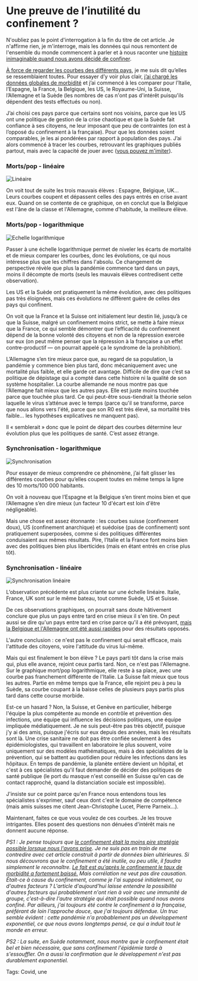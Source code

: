 # Une preuve de l&#8217;inutilité  du confinement ?

N'oubliez pas le point d'interrogation à la fin du titre de cet article. Je n'affirme rien, je m'interroge, mais les données qui nous remontent de l'ensemble du monde commencent à parler et à nous raconter une [histoire inimaginable quand nous avons décidé de confiner](https://tcrouzet.com/2020/04/05/pourquoi-le-confinement-etait-la-seule-strategie-possible/).

[À force de regarder les courbes des différents pays](https://www.worldometers.info/coronavirus/#countries), je me suis dit qu’elles se ressemblaient toutes. Pour essayer d’y voir plus clair, [j’ai chargé les données globales de morbidité](https://github.com/CSSEGISandData/COVID-19) et j’ai commencé à les comparer pour l’Italie, l’Espagne, la France, la Belgique, les US, le Royaume-Uni, la Suisse, l’Allemagne et la Suède (les nombres de cas n'ont pas d'intérêt puisqu'ils dépendent des tests effectués ou non).

J’ai choisi ces pays parce que certains sont nos voisins, parce que les US ont une politique de gestion de la crise chaotique et que la Suède fait confiance à ses citoyens, ne leur imposant que peu de contraintes (on est à l’opposé du confinement à la française). Pour que les données soient comparables, je les ai pondérées par rapport à population des pays. J’ai alors commencé à tracer les courbes, retrouvant les graphiques publiés partout, mais avec la capacité de jouer avec ([vous pouvez m'imiter](https://docs.google.com/spreadsheets/d/1-pal9ZwhwtSA1kr0sH8POnrKsNPMM0rRnpqlN3ax5aY/edit?usp=sharing)).

### Morts/pop - linéaire

![Linéaire](https://tcrouzet.comhttps://tcrouzet.com/images_tc/2020/04/pop1.png)

On voit tout de suite les trois mauvais élèves : Espagne, Belgique, UK… Leurs courbes coupent et dépassent celles des pays entrés en crise avant eux. Quand on se contente de ce graphique, on en conclut que la Belgique est l'âne de la classe et l'Allemagne, comme d'habitude, la meilleure élève.

### Morts/pop - logarithmique

![Echelle logarithmique](https://tcrouzet.comhttps://tcrouzet.com/images_tc/2020/04/pop2.png)

Passer à une échelle logarithmique permet de niveler les écarts de mortalité et de mieux comparer les courbes, donc les évolutions, ce qui nous intéresse plus que les chiffres dans l'absolu. Ce changement de perspective révèle que plus la pandémie commence tard dans un pays, moins il décompte de morts (seuls les mauvais élèves contredisent cette observation).

Les US et la Suède ont pratiquement la même évolution, avec des politiques pas très éloignées, mais ces évolutions ne diffèrent guère de celles des pays qui confinent.

On voit que la France et la Suisse ont initialement leur destin lié, jusqu’à ce que la Suisse, malgré un confinement moins strict, se mette à faire mieux que la France, ce qui semble démontrer que l’efficacité du confinement dépend de la bonne volonté des citoyens et non de la répression exercée sur eux (on peut même penser que la répression à la française a un effet contre-productif — on pourrait appelé ça le syndrome de la prohibition).

L’Allemagne s’en tire mieux parce que, au regard de sa population, la pandémie y commence bien plus tard, donc mécaniquement avec une mortalité plus faible, et elle garde cet avantage. Difficile de dire que c’est sa politique de dépistage qui a compté dans cette histoire ni la qualité de son système hospitalier. La courbe allemande ne nous montre pas que l’Allemagne fait mieux que les autres pays. Elle est juste moins touchée parce que touchée plus tard. Ce qui peut-être sous-tiendrait la théorie selon laquelle le virus s’atténue avec le temps (parce qu'il se transforme, parce que nous allons vers l'été, parce que son R0 est très élevé, sa mortalité très faible… les hypothèses explicatives ne manquent pas).

Il « semblerait » donc que le point de départ des courbes détermine leur évolution plus que les politiques de santé. C’est assez étrange.

### Synchronisation - logarithmique

![Synchronisation](https://tcrouzet.comhttps://tcrouzet.com/images_tc/2020/04/pop3.png)

Pour essayer de mieux comprendre ce phénomène, j’ai fait glisser les différentes courbes pour qu’elles coupent toutes en même temps la ligne des 10 morts/100 000 habitants.

On voit à nouveau que l’Espagne et la Belgique s’en tirent moins bien et que l’Allemagne s’en dire mieux (un facteur 10 d'écart est loin d'être négligeable).

Mais une chose est assez étonnante : les courbes suisse (confinement doux), US (confinement anarchique) et suédoise (pas de confinement) sont pratiquement superposées, comme si des politiques différentes conduisaient aux mêmes résultats. Pire, l’Italie et la France font moins bien avec des politiques bien plus liberticides (mais en étant entrés en crise plus tôt).

### Synchronisation - linéaire

![Synchronisation linéaire](https://tcrouzet.comhttps://tcrouzet.com/images_tc/2020/04/pop4.png)

L’observation précédente est plus criante sur une échelle linéaire. Italie, France, UK sont sur le même bateau, tout comme Suède, US et Suisse.

De ces observations graphiques, on pourrait sans doute hâtivement conclure que plus un pays entre tard en crise mieux il s'en tire. On peut aussi se dire qu'un pays entre tard en crise parce qu'il a été prévoyant, [mais la Belgique et l'Allemagne ont été aussi rapides](https://tcrouzet.com/2020/04/09/quand-le-gouvernement-nous-ment-preuves/) pour des résultats opposés.

L'autre conclusion : ce n'est pas le confinement qui serait efficace, mais l'attitude des citoyens, voire l'attitude du virus lui-même.

Mais qui est finalement le bon élève ? Le pays parti tôt dans la crise mais qui, plus elle avance, rejoint ceux partis tard. Non, ce n'est pas l'Allemagne. Sur le graphique mort/pop logarithmique, elle reste à sa place, avec une courbe pas franchement différente de l'Italie. La Suisse fait mieux que tous les autres. Partie en même temps que la France, elle rejoint peu à peu la Suède, sa courbe coupant à la baisse celles de plusieurs pays partis plus tard dans cette course morbide.

Est-ce un hasard ? Non, la Suisse, et Genève en particulier, héberge l'équipe la plus compétente au monde en contrôle et prévention des infections, une équipe qui influence les décisions politiques, une équipe impliquée médiatiquement. Je ne suis peut-être pas très objectif, puisque j'y ai des amis, puisque j'écris sur eux depuis des années, mais les résultats sont là. Une crise sanitaire ne doit pas être confiée seulement à des épidémiologistes, qui travaillent en laboratoire le plus souvent, voire uniquement sur des modèles mathématiques, mais à des spécialistes de la prévention, qui se battent au quotidien pour réduire les infections dans les hôpitaux. En temps de pandémie, la planète entière devient un hôpital, et c'est à ces spécialistes qu'il faut demander de décider des politiques de santé publique (le port du masque n'est conseillé en Suisse qu'en cas de contact rapproché, quand la distanciation sociale est impossible).

J'insiste sur ce point parce qu'en France nous entendons tous les spécialistes s'exprimer, sauf ceux dont c'est le domaine de compétence (mais amis suisses me citent Jean-Christophe Lucet, Pierre Parneix…).

Maintenant, faites ce que vous voulez de ces courbes. Je les trouve intrigantes. Elles posent des questions non dénuées d'intérêt mais ne donnent aucune réponse.

*PS1 : Je pense toujours que [le confinement était la moins pire stratégie possible lorsque nous l'avons prise](https://tcrouzet.com/2020/04/05/pourquoi-le-confinement-etait-la-seule-strategie-possible/). Je ne suis pas en train de me contredire avec cet article construit à partir de données bien ultérieures. Si nous découvrons que le confinement a été inutile, ou peu utile, il faudra simplement le reconnaître. [Le fait est qu'après le confinement le taux de morbidité a fortement baissé.](https://tcrouzet.com/2020/04/03/le-confinement-nous-a-sauve-la-peau/) Mais corrélation ne veut pas dire causation. Était-ce à cause du confinement, comme je l'ai supposé initialement, ou d'autres facteurs ? L'article d'aujourd'hui laisse entendre la possibilité d'autres facteurs qui probablement n'ont rien à voir avec une immunité de groupe, c'est-à-dire l'autre stratégie qui était possible quand nous avons confiné. Par ailleurs, j'ai toujours été contre le confinement à la française, préférant de loin l'approche douce, que j'ai toujours défendue. Un truc semble évident : cette pandémie n'a probablement pas un développement exponentiel, ce que nous avons longtemps pensé, ce qui a induit tout le monde en erreur.*

*PS2 : La suite, en Suède notamment, nous montre que le confinement était bel et bien nécessaire, que sans confinement l'épidémie tarde à s'essouffler. On a aussi la confirmation que le développement n'est pas durablement exponentiel.*

Tags: Covid, une